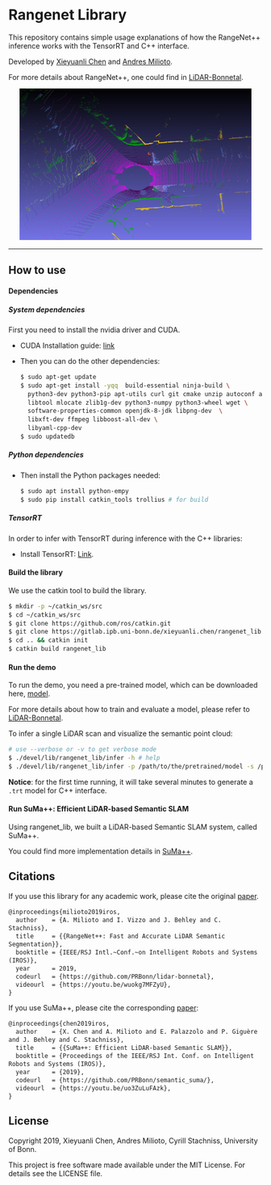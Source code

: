 # Rangenet Library

This repository contains simple usage explanations of how the RangeNet++ inference works with the TensorRT and C++ interface.

Developed by [Xieyuanli Chen](http://www.ipb.uni-bonn.de/people/xieyuanli-chen/) and [Andres Milioto](http://www.ipb.uni-bonn.de/people/andres-milioto/).

For more details about RangeNet++, one could find in [LiDAR-Bonnetal](https://github.com/PRBonn/lidar-bonnetal).

<p align="center">
  <img width="460" height="300" src="pics/demo.png">
</p>

---
## How to use

#### Dependencies

##### System dependencies
First you need to install the nvidia driver and CUDA.

- CUDA Installation guide: [link](https://docs.nvidia.com/cuda/cuda-installation-guide-linux/index.html)

- Then you can do the other dependencies:

  ```sh
  $ sudo apt-get update 
  $ sudo apt-get install -yqq  build-essential ninja-build \
    python3-dev python3-pip apt-utils curl git cmake unzip autoconf autogen \
    libtool mlocate zlib1g-dev python3-numpy python3-wheel wget \
    software-properties-common openjdk-8-jdk libpng-dev  \
    libxft-dev ffmpeg libboost-all-dev \
    libyaml-cpp-dev
  $ sudo updatedb
  ```
  
##### Python dependencies

- Then install the Python packages needed:

  ```sh
  $ sudo apt install python-empy
  $ sudo pip install catkin_tools trollius # for build
  ```
  
##### TensorRT

In order to infer with TensorRT during inference with the C++ libraries:

- Install TensorRT: [Link](https://developer.nvidia.com/tensorrt).

#### Build the library
We use the catkin tool to build the library.

  ```sh
  $ mkdir -p ~/catkin_ws/src
  $ cd ~/catkin_ws/src
  $ git clone https://github.com/ros/catkin.git 
  $ git clone https://gitlab.ipb.uni-bonn.de/xieyuanli.chen/rangenet_lib.git
  $ cd .. && catkin init
  $ catkin build rangenet_lib
  ```

#### Run the demo

To run the demo, you need a pre-trained model, which can be downloaded here, [model](http://www.ipb.uni-bonn.de/html/projects/semantic_suma/darknet53.tar.gz).

For more details about how to train and evaluate a model, please refer to [LiDAR-Bonnetal](https://github.com/PRBonn/lidar-bonnetal).

To infer a single LiDAR scan and visualize the semantic point cloud:

  ```sh
  # use --verbose or -v to get verbose mode
  $ ./devel/lib/rangenet_lib/infer -h # help
  $ ./devel/lib/rangenet_lib/infer -p /path/to/the/pretrained/model -s /path/to/the/scan.bin --verbose

  ```

**Notice**: for the first time running, it will take several minutes to generate a `.trt` model for C++ interface.

#### Run SuMa++: Efficient LiDAR-based Semantic SLAM
Using rangenet_lib, we built a LiDAR-based Semantic SLAM system, called SuMa++.

You could find more implementation details in [SuMa++](https://github.com/PRBonn/semantic_suma/).

## Citations

If you use this library for any academic work, please cite the original [paper](http://www.ipb.uni-bonn.de/wp-content/papercite-data/pdf/milioto2019iros.pdf).

```
@inproceedings{milioto2019iros,
  author    = {A. Milioto and I. Vizzo and J. Behley and C. Stachniss},
  title     = {{RangeNet++: Fast and Accurate LiDAR Semantic Segmentation}},
  booktitle = {IEEE/RSJ Intl.~Conf.~on Intelligent Robots and Systems (IROS)},
  year      = 2019,
  codeurl   = {https://github.com/PRBonn/lidar-bonnetal},
  videourl  = {https://youtu.be/wuokg7MFZyU},
}
```

If you use SuMa++, please cite the corresponding [paper](http://www.ipb.uni-bonn.de/wp-content/papercite-data/pdf/chen2019iros.pdf):

```
@inproceedings{chen2019iros, 
  author    = {X. Chen and A. Milioto and E. Palazzolo and P. Giguère and J. Behley and C. Stachniss},
  title     = {{SuMa++: Efficient LiDAR-based Semantic SLAM}},
  booktitle = {Proceedings of the IEEE/RSJ Int. Conf. on Intelligent Robots and Systems (IROS)},
  year      = {2019},
  codeurl   = {https://github.com/PRBonn/semantic_suma/},
  videourl  = {https://youtu.be/uo3ZuLuFAzk},
}
```

## License

Copyright 2019, Xieyuanli Chen, Andres Milioto, Cyrill Stachniss, University of Bonn.

This project is free software made available under the MIT License. For details see the LICENSE file.

